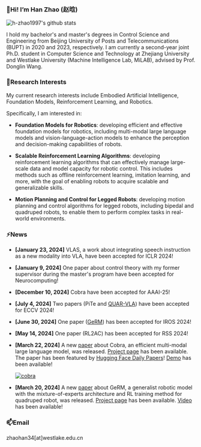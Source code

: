 ### 👋Hi! I’m Han Zhao (赵晗)

![h-zhao1997's github stats](https://github-readme-stats.vercel.app/api?username=h-zhao1997&show_icons=true&theme=tokyonight)

I hold my bachelor's and master's degrees in Control Science and Engineering from Beijing University of Posts and Telecommunications (BUPT) in 2020 and 2023, respectively. I am currently a second-year joint Ph.D. student in Computer Science and Technology at Zhejiang University and Westlake University (Machine Intelligence Lab, MiLAB), advised by Prof. Donglin Wang.

### 🔭Research Interests
My current research interests include Embodied Artificial Intelligence, Foundation Models, Reinforcement Learning, and Robotics. 

Specifically, I am interested in:
- **Foundation Models for Robotics**: developing efficient and effective foundation models for robotics, including multi-modal large language models and vision-language-action models to enhance the perception and decision-making capabilities of robots.

- **Scalable Reinforcement Learning Algorithms**: developing reinforcement learning algorithms that can effectively manage large-scale data and model capacity for robotic control. This includes methods such as offline reinforcement learning, imitation learning, and more, with the goal of enabling robots to acquire scalable and generalizable skills.

- **Motion Planning and Control for Legged Robots**: developing motion planning and control algorithms for legged robots, including bipedal and quadruped robots, to enable them to perform complex tasks in real-world environments.

### ⚡News
* **[January 23, 2024]** VLAS, a work about integrating speech instruction as a new modality into VLA, have been accepted for ICLR 2024!

* **[January 9, 2024]** One paper about control theory with my former supervisor during the master's program have been accepted for Neurocomputing!

* **[December 10, 2024]** Cobra have been accepted for AAAI-25!

* **[July 4, 2024]** Two papers (PiTe and [QUAR-VLA](https://arxiv.org/abs/2312.14457)) have been accepted for ECCV 2024!

* **[June 30, 2024]** One paper ([GeRM](https://arxiv.org/abs/2403.13358)) has been accepted for IROS 2024!

* **[May 14, 2024]** One paper (RL2AC) has been accepted for RSS 2024!

* **[March 22, 2024]** A new [paper](https://arxiv.org/abs/2403.14520) about Cobra, an efficient multi-modal large language model, was released. [Project page](https://sites.google.com/view/cobravlm) has been available. The paper has been featured by [Hugging Face Daily Papers](https://huggingface.co/papers?date=2024-03-22)! [Demo](https://huggingface.co/spaces/han1997/cobra) has been available!

  [![cobra](https://github-readme-stats.vercel.app/api/pin?username=h-zhao1997&repo=cobra&theme=radical)](https://github.com/h-zhao1997/cobra)

* **[March 20, 2024]** A new [paper](https://arxiv.org/abs/2403.13358) about GeRM, a generalist robotic model with the mixture-of-experts architecture and RL training method for quadruped robot, was released. [Project page](https://songwxuan.github.io/GeRM/) has been available. [Video](https://www.youtube.com/watch?v=tjgIxsXW0JU) has been available!

### 📫Email
zhaohan34[at]westlake.edu.cn

<!--
**h-zhao1997/h-zhao1997** is a ✨ _special_ ✨ repository because its `README.md` (this file) appears on your GitHub profile.

Here are some ideas to get you started:

- 🔭 I’m currently working on ...
- 🌱 I’m currently learning ...
- 👯 I’m looking to collaborate on ...
- 🤔 I’m looking for help with ...
- 💬 Ask me about ...
- 📫 How to reach me: ...
- 😄 Pronouns: ...
- ⚡ Fun fact: ...
-->
